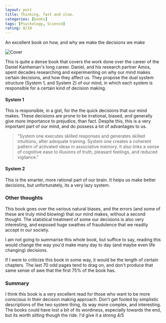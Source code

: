 ```yaml
---
layout: post
title: Thinking, fast and slow.
categories: [books]
tags: [Psychology, Science]
rating: 8/10
---
```



An excellent book on how, and why we make the decisions we make

![Cover](https://images-na.ssl-images-amazon.com/images/I/415i-TwUaNL._SX343_BO1,204,203,200_.jpg)

This is quite a dense book that covers the work done over the career of the Daniel Kanheman's long career. Daniel, and his research partner Amos, spent decades researching and experimenting on why our mind makes certain decisions, and how they affect us. They propose the dual system structure (System 1, and System 2) of our mind, in which each system is responsible for a certain kind of decision making.
#### System 1
This is responsible, in a gist, for the the quick decisions that our mind makes. These decisions are prone to be irrational, biased, and generally give more importance to prejudice, than fact. Despite this, this is a very important part of our mind, and do possess a lot of advantages to us.
> "System one executes skilled responses and generates skilled intuitions, after adequate training. System one creates a coherent pattern of activated ideas in associative memory. It also links a sense of cognitive ease to illusions of truth, pleasant feelings, and reduced vigilance."


#### System 2
This is the smarter, more rational part of our brain. It helps us make better decisions, but unfortunately, its a very lazy system.

### Other thoughts
This book goes over the various natural biases, and the errors (and some of these are truly mind blowing) that our mind makes, without a second thought.
The statistical treatment of some our decisions is also very interesting, and exposed huge swathes of fraudulence that we readily accept in our society.


I am not going to summarise this whole book, but suffice to say, reading this would change the way you'd make many day to day (and maybe even life changing) decisions.


If I were to criticize this book in some way, it would be the length of certain chapters. The last 70 odd pages tend to drag on, and don't produce that same sense of awe that the first 75% of the book has.
### Summary
I think this book is a very excellent read for those who want to be more conscious in their decision making approach.
Don't get fooled by simplistic descriptions of the two system thing, its way more complex, and interesting.
The books could have lost a bit of its wordiness, especially towards the end, but its worth sitting though the ride. I'd give it a strong 4/5
